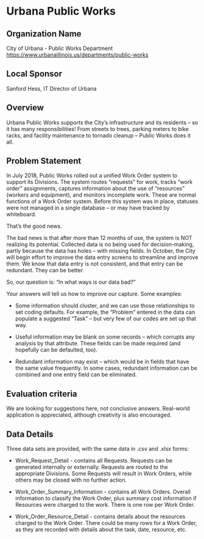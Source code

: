 # Urbana Public Works

## Organization Name
City of Urbana - Public Works Department
https://www.urbanaillinois.us/departments/public-works

## Local Sponsor
Sanford Hess, IT Director of Urbana 

## Overview
Urbana Public Works supports the City’s infrastructure and its residents – so it has many responsibilities!  From streets to trees, parking meters to bike racks, and facility maintenance to tornado cleanup – Public Works does it all. 

## Problem Statement
 In July 2018, Public Works rolled out a unified Work Order system to support its Divisions.  The system routes “requests” for work, tracks “work order” assignments, captures information about the use of “resources” (workers and equipment), and monitors incomplete work.  These are normal functions of a Work Order system.  Before this system was in place, statuses were not managed in a single database – or may have tracked by whiteboard. 
 
That’s the good news.

The bad news is that after more than 12 months of use, the system is NOT realizing its potential.  Collected data is no being used for decision-making, partly because the data has holes – with missing fields.  In October, the City will begin effort to improve the data entry screens to streamline and improve them.  We know that data entry is not consistent, and that entry can be redundant.  They can be better.

So, our question is: “In what ways is our data bad?”

Your answers will tell us how to improve our capture.  Some examples:

-  Some information should cluster, and we can use those relationships to set coding defaults.  For example, the “Problem” entered in the data can populate a suggested “Task” – but very few of our codes are set up that way.

- Useful information may be blank on some records – which corrupts any analysis by that attribute.  These fields can be made required (and hopefully can be defaulted, too).

- Redundant information may exist – which would be in fields that have the same value frequently.  In some cases, redundant information can be combined and one entry field can be eliminated.

## Evaluation criteria

We are looking for suggestions here, not conclusive answers.  Real-world application is appreciated, although creativity is also encouraged.  

## Data Details

Three data sets are provided, with the same data in .csv and .xlsx forms:

- Work_Request_Detail - contains all Requests.  Requests can be generated internally or externally.  Requests are routed to the appropriate Divisions.  Some Requests will result in Work Orders, while others may be closed with no further action.

- Work_Order_Summary_Information - contains all Work Orders.  Overall information to classify the Work Order, plus summary cost information if Resources were charged to the work.  There is one row per Work Order.

- Work_Order_Resource_Detail - contains details about the resources charged to the Work Order.  There could be many rows for a Work Order, as they are recorded with details about the task, date, resource, etc.
